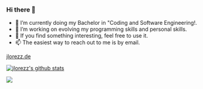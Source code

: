 ### Hi there 👋

- 🔭 I’m currently doing my Bachelor in "Coding and Software Engineering!.
- 🌱 I’m working on evolving my programming skills and personal skills. 
- 🤔 If you find something interesting, feel free to use it.
- 📫 The easiest way to reach out to me is by email.

[jlorezz.de](https://jlorezz.de/)

[![jlorezz's github stats](https://github-readme-stats.vercel.app/api?username=jlorezz&show_icons=true&theme=tokyonight)](https://twitter.com/jlorezz)

![](https://komarev.com/ghpvc/?username=wtf6yte&color=DD6387)
